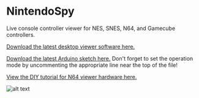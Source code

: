 NintendoSpy
======

Live console controller viewer for NES, SNES, N64, and Gamecube controllers.  

[Download the latest desktop viewer software here.](https://github.com/jeremyaburns/NintendoSpy/blob/master/NintendoSpy.exe?raw=true)

[Download the latest Arduino sketch here.](https://raw.github.com/jeremyaburns/NintendoSpy/master/firmware/firmware.ino)
Don't forget to set the operation mode by uncommenting the appropriate line near the top of the file!

[View the DIY tutorial for N64 viewer hardware here.](https://github.com/jeremyaburns/NintendoSpy/blob/master/TutorialForN64.md)

![alt text](https://github.com/jeremyaburns/NintendoSpy/raw/master/tutorial-images/wiring-all.jpg "")